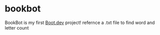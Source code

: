 # bookbot

BookBot is my first [Boot.dev](https://www.boot.dev) project!
refernce a .txt file to find word and letter count